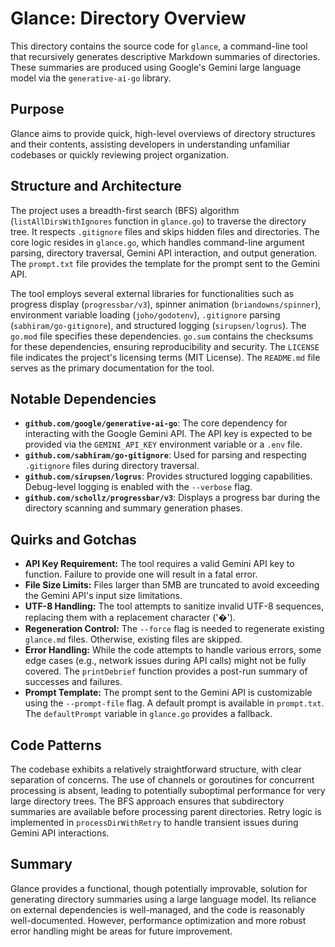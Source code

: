 # Glance: Directory Overview

This directory contains the source code for `glance`, a command-line tool that recursively generates descriptive Markdown summaries of directories.  These summaries are produced using Google's Gemini large language model via the `generative-ai-go` library.

## Purpose

Glance aims to provide quick, high-level overviews of directory structures and their contents, assisting developers in understanding unfamiliar codebases or quickly reviewing project organization.

## Structure and Architecture

The project uses a breadth-first search (BFS) algorithm (`listAllDirsWithIgnores` function in `glance.go`) to traverse the directory tree.  It respects `.gitignore` files and skips hidden files and directories.  The core logic resides in `glance.go`, which handles command-line argument parsing, directory traversal, Gemini API interaction, and output generation. The `prompt.txt` file provides the template for the prompt sent to the Gemini API.

The tool employs several external libraries for functionalities such as progress display (`progressbar/v3`), spinner animation (`briandowns/spinner`), environment variable loading (`joho/godotenv`), `.gitignore` parsing (`sabhiram/go-gitignore`), and structured logging (`sirupsen/logrus`).  The `go.mod` file specifies these dependencies.  `go.sum` contains the checksums for these dependencies, ensuring reproducibility and security. The `LICENSE` file indicates the project's licensing terms (MIT License).  The `README.md` file serves as the primary documentation for the tool.

## Notable Dependencies

*   **`github.com/google/generative-ai-go`**:  The core dependency for interacting with the Google Gemini API.  The API key is expected to be provided via the `GEMINI_API_KEY` environment variable or a `.env` file.
*   **`github.com/sabhiram/go-gitignore`**: Used for parsing and respecting `.gitignore` files during directory traversal.
*   **`github.com/sirupsen/logrus`**: Provides structured logging capabilities.  Debug-level logging is enabled with the `--verbose` flag.
*   **`github.com/schollz/progressbar/v3`**: Displays a progress bar during the directory scanning and summary generation phases.


## Quirks and Gotchas

*   **API Key Requirement:** The tool requires a valid Gemini API key to function.  Failure to provide one will result in a fatal error.
*   **File Size Limits:** Files larger than 5MB are truncated to avoid exceeding the Gemini API's input size limitations.
*   **UTF-8 Handling:** The tool attempts to sanitize invalid UTF-8 sequences, replacing them with a replacement character ('�').
*   **Regeneration Control:** The `--force` flag is needed to regenerate existing `glance.md` files.  Otherwise, existing files are skipped.
*   **Error Handling:** While the code attempts to handle various errors, some edge cases (e.g., network issues during API calls) might not be fully covered. The `printDebrief` function provides a post-run summary of successes and failures.
*   **Prompt Template:** The prompt sent to the Gemini API is customizable using the `--prompt-file` flag.  A default prompt is available in `prompt.txt`.  The `defaultPrompt` variable in `glance.go` provides a fallback.

## Code Patterns

The codebase exhibits a relatively straightforward structure, with clear separation of concerns.  The use of channels or goroutines for concurrent processing is absent, leading to potentially suboptimal performance for very large directory trees. The BFS approach ensures that subdirectory summaries are available before processing parent directories.  Retry logic is implemented in `processDirWithRetry` to handle transient issues during Gemini API interactions.


## Summary

Glance provides a functional, though potentially improvable, solution for generating directory summaries using a large language model.  Its reliance on external dependencies is well-managed, and the code is reasonably well-documented.  However, performance optimization and more robust error handling might be areas for future improvement.
